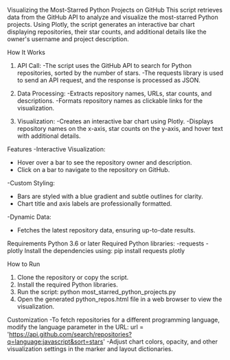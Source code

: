 Visualizing the Most-Starred Python Projects on GitHub
This script retrieves data from the GitHub API to analyze and visualize the most-starred Python projects. 
Using Plotly, the script generates an interactive bar chart displaying repositories, their star counts, and additional details like the owner's username and project description.

How It Works
1. API Call:
-The script uses the GitHub API to search for Python repositories, sorted by the number of stars.
-The requests library is used to send an API request, and the response is processed as JSON.

2. Data Processing:
-Extracts repository  names, URLs, star counts, and descriptions.
-Formats repository names as clickable links for the visualization.

3. Visualization:
-Creates an interactive bar chart using Plotly.
-Displays repository names on the x-axis, star counts on the y-axis, and hover text with additional details.

Features
-Interactive Visualization:
  - Hover over a bar to see the repository owner and description.
  - Click on a bar to navigate to the repository on GitHub.

-Custom Styling:
  - Bars are styled with a blue gradient and subtle outlines for clarity.
  - Chart title and axis labels are professionally formatted.

-Dynamic Data:
  - Fetches the latest repository data, ensuring up-to-date results.


Requirements
Python 3.6 or later
Required Python libraries:
-requests
-plotly
Install the dependencies using:
    pip install requests plotly

How to Run
1. Clone the repository or copy the script.
2. Install the required Python libraries.
3. Run the script:
    python most_starred_python_projects.py
4. Open the generated python_repos.html file in a web browser to view the visualization.

Customization
-To fetch repositories for a different programming language, modify the language parameter in the URL:
    url = 'https://api.github.com/search/repositories?q=language:javascript&sort=stars'
-Adjust chart colors, opacity, and other visualization settings in the marker and layout dictionaries.
